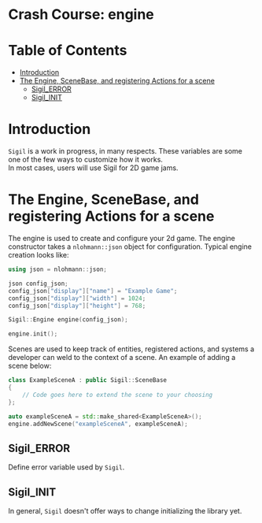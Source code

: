 # Crash Course: engine

# Table of Contents

* [Introduction](#introduction)
* [The Engine, SceneBase, and registering Actions for a scene](#the-engine-scenebase-and-registering-events-for-a-scene)
  * [Sigil_ERROR](#sigil_error)
  * [Sigil_INIT](#sigil_init)

# Introduction

`Sigil` is a work in progress, in many
respects. These variables are some one of the few ways to customize how it
works.<br/>
In most cases, users will use Sigil for 2D game jams.

# The Engine, SceneBase, and registering Actions for a scene

The engine is used to create and configure your 2d game. The engine
constructor takes a `nlohmann::json` object for configuration.
Typical engine creation looks like:

```cpp
using json = nlohmann::json;

json config_json;
config_json["display"]["name"] = "Example Game";
config_json["display"]["width"] = 1024;
config_json["display"]["height"] = 768;

Sigil::Engine engine(config_json);

engine.init(); 
```

Scenes are used to keep track of entities, registered actions,
and systems a developer can weld to the context of a scene.
An example of adding a scene below:

```cpp
class ExampleSceneA : public Sigil::SceneBase
{
	// Code goes here to extend the scene to your choosing
};

auto exampleSceneA = std::make_shared<ExampleSceneA>();
engine.addNewScene("exampleSceneA", exampleSceneA);
```

## Sigil_ERROR

Define error variable used by `Sigil`.

## Sigil_INIT

In general, `Sigil` doesn't offer ways to change initializing the library yet.